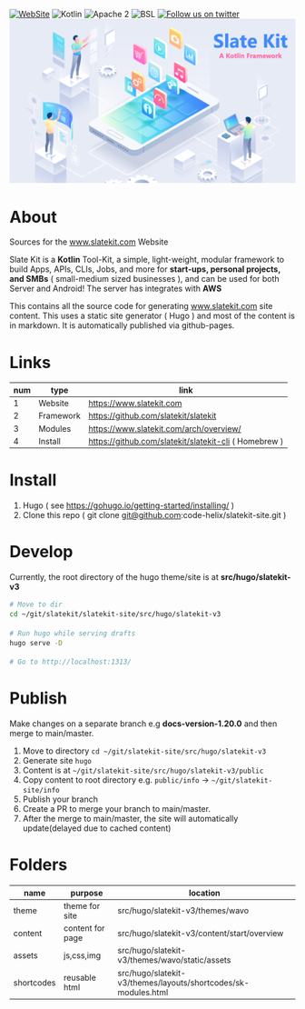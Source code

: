 
[![WebSite](https://img.shields.io/badge/site-slatekit-blue)](https://www.slatekit.com)
![Kotlin](https://img.shields.io/badge/kotlin-1.3-orange.svg)
![Apache 2](https://img.shields.io/badge/license-Apache2-brightgreen.svg?style=flat)
![BSL ](https://img.shields.io/badge/license-bsl__1.0-yellow.svg?style=flat)
[![Follow us on twitter](https://img.shields.io/badge/twitter-slatekit-blue.svg)](https://twitter.com/slatekit)
![image](assets/media/slatekit-banner.png)

# About
Sources for the www.slatekit.com Website

Slate Kit is a **Kotlin** Tool-Kit, a simple, light-weight, modular framework to build Apps, APIs, CLIs, Jobs, and more for **start-ups, personal projects, and SMBs** ( small-medium sized businesses ), and can be used for both Server and Android! The server has integrates with **AWS**

This contains all the source code for generating www.slatekit.com site content. 
This uses a static site generator ( Hugo ) and most of the content is in markdown.
It is automatically published via github-pages. 

# Links
num | type | link 
----|-----|------
1 | Website   | https://www.slatekit.com
2 | Framework | https://github.com/slatekit/slatekit
3 | Modules   | https://www.slatekit.com/arch/overview/
4 | Install   | https://github.com/slatekit/slatekit-cli ( Homebrew )


# Install
1. Hugo ( see https://gohugo.io/getting-started/installing/ )
2. Clone this repo ( git clone git@github.com:code-helix/slatekit-site.git )

# Develop
Currently, the root directory of the hugo theme/site is at **src/hugo/slatekit-v3**

```bash
# Move to dir
cd ~/git/slatekit/slatekit-site/src/hugo/slatekit-v3

# Run hugo while serving drafts
hugo serve -D 

# Go to http://localhost:1313/
```

# Publish
Make changes on a separate branch e.g **docs-version-1.20.0** and then merge to main/master.

1. Move to directory `cd ~/git/slatekit-site/src/hugo/slatekit-v3`
2. Generate site `hugo`
3. Content is at `~/git/slatekit-site/src/hugo/slatekit-v3/public`
4. Copy content to root directory e.g. `public/info` -> `~/git/slatekit-site/info`
5. Publish your branch
6. Create a PR to merge your branch to main/master.
7. After the merge to main/master, the site will automatically update(delayed due to cached content)


# Folders

name | purpose | location 
--|---|---
theme   | theme for site   | src/hugo/slatekit-v3/themes/wavo
content | content for page | src/hugo/slatekit-v3/content/start/overview
assets  | js,css,img       | src/hugo/slatekit-v3/themes/wavo/static/assets
shortcodes   | reusable html | src/hugo/slatekit-v3/themes/layouts/shortcodes/sk-modules.html

